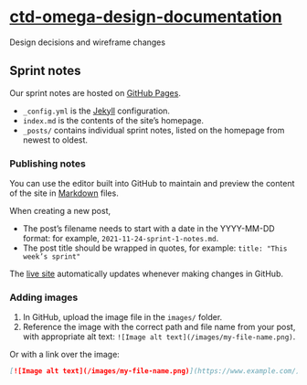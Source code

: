 # [ctd-omega-design-documentation](https://nationalarchives.github.io/ctd-omega-design-documentation/)

Design decisions and wireframe changes

## Sprint notes

Our sprint notes are hosted on [GitHub Pages](https://pages.github.com/).

- `_config.yml` is the [Jekyll](https://jekyllrb.com/) configuration.
- `index.md` is the contents of the site’s homepage.
- `_posts/` contains individual sprint notes, listed on the homepage from newest to oldest.

### Publishing notes

You can use the editor built into GitHub to maintain and preview the content of the site in [Markdown](https://guides.github.com/features/mastering-markdown/) files.

When creating a new post,

- The post’s filename needs to start with a date in the YYYY-MM-DD format: for example, `2021-11-24-sprint-1-notes.md`.
- The post title should be wrapped in quotes, for example: `title: "This week’s sprint"`

The [live site](https://nationalarchives.github.io/ctd-omega-design-documentation/) automatically updates whenever making changes in GitHub.

### Adding images

1. In GitHub, upload the image file in the `images/` folder.
2. Reference the image with the correct path and file name from your post, with appropriate alt text: `![Image alt text](/images/my-file-name.png)`.

Or with a link over the image:

```markdown
[![Image alt text](/images/my-file-name.png)](https://www.example.com/)
```
